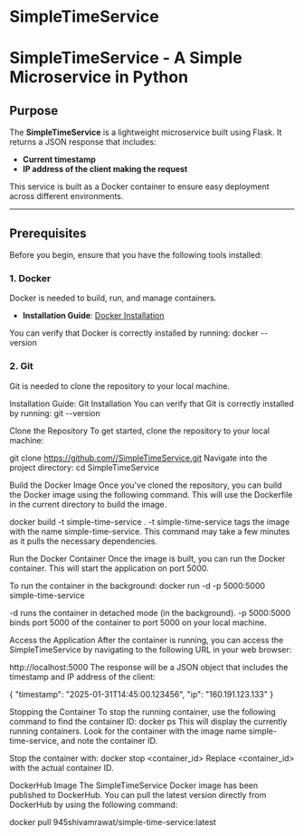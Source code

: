 # SimpleTimeService
# SimpleTimeService - A Simple Microservice in Python

## Purpose
The **SimpleTimeService** is a lightweight microservice built using Flask. It returns a JSON response that includes:
- **Current timestamp**
- **IP address of the client making the request**

This service is built as a Docker container to ensure easy deployment across different environments.

---

## Prerequisites

Before you begin, ensure that you have the following tools installed:

### 1. **Docker**
Docker is needed to build, run, and manage containers.

- **Installation Guide**: [Docker Installation](https://docs.docker.com/get-docker/)

You can verify that Docker is correctly installed by running:
docker --version

### 2. **Git**
Git is needed to clone the repository to your local machine.

Installation Guide: Git Installation
You can verify that Git is correctly installed by running:
git --version

Clone the Repository
To get started, clone the repository to your local machine:

git clone https://github.com//SimpleTimeService.git
Navigate into the project directory:
cd SimpleTimeService

Build the Docker Image
Once you've cloned the repository, you can build the Docker image using the following command. This will use the Dockerfile in the current directory to build the image.

docker build -t simple-time-service .
-t simple-time-service tags the image with the name simple-time-service.
This command may take a few minutes as it pulls the necessary dependencies.

Run the Docker Container
Once the image is built, you can run the Docker container. This will start the application on port 5000.

To run the container in the background:
docker run -d -p 5000:5000 simple-time-service

-d runs the container in detached mode (in the background).
-p 5000:5000 binds port 5000 of the container to port 5000 on your local machine.


Access the Application
After the container is running, you can access the SimpleTimeService by navigating to the following URL in your web browser:

http://localhost:5000
The response will be a JSON object that includes the timestamp and IP address of the client:

{
  "timestamp": "2025-01-31T14:45:00.123456",
  "ip": "160.191.123.133"
}


Stopping the Container
To stop the running container, use the following command to find the container ID:
docker ps
This will display the currently running containers. Look for the container with the image name simple-time-service, and note the container ID.

Stop the container with:
docker stop <container_id>
Replace <container_id> with the actual container ID.

DockerHub Image
The SimpleTimeService Docker image has been published to DockerHub. You can pull the latest version directly from DockerHub by using the following command:

docker pull 945shivamrawat/simple-time-service:latest

